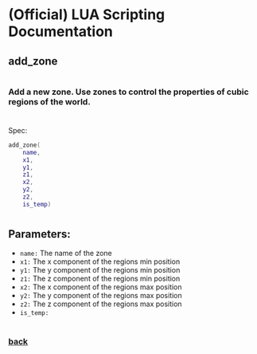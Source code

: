 
# (Official) LUA Scripting Documentation

## add_zone
#
### Add a new zone. Use zones to control the properties of cubic regions of the world.
#
Spec:
```lua
add_zone(
	name,
	x1,
	y1,
	z1,
	x2,
	y2,
	z2,
	is_temp)
```
#
## Parameters:
- `name:` The name of the zone
- `x1:` The x component of the regions min position
- `y1:` The y component of the regions min position
- `z1:` The z component of the regions min position
- `x2:` The x component of the regions max position
- `y2:` The y component of the regions max position
- `z2:` The z component of the regions max position
- `is_temp:` 
#
### [back](../zones)
